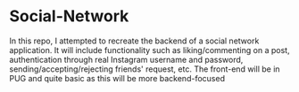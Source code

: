 # Social-Network
In this repo, I attempted to recreate the backend of a social network application. It will include functionality such as liking/commenting on a post, authentication through real Instagram username and password, sending/accepting/rejecting friends' request, etc. The front-end will be in PUG and quite basic as this will be more backend-focused

